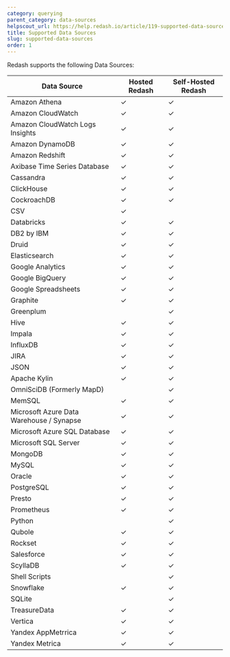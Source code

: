 ```yaml
---
category: querying
parent_category: data-sources
helpscout_url: https://help.redash.io/article/119-supported-data-sources
title: Supported Data Sources
slug: supported-data-sources
order: 1
---
```


Redash supports the following Data Sources:

| Data Source                              | Hosted Redash | Self-Hosted Redash |
| ---------------------------------------- | ------------- | ------------------ |
| Amazon Athena                            | ✓             | ✓                  |
| Amazon CloudWatch                        | ✓             | ✓                  |
| Amazon CloudWatch Logs Insights          | ✓             | ✓                  |
| Amazon DynamoDB                          | ✓             | ✓                  |
| Amazon Redshift                          | ✓             | ✓                  |
| Axibase Time Series Database             | ✓             | ✓                  |
| Cassandra                                | ✓             | ✓                  |
| ClickHouse                               | ✓             | ✓                  |
| CockroachDB                              | ✓             | ✓                  |
| CSV                                      | ✓             |                    |
| Databricks                               | ✓             | ✓                  |
| DB2 by IBM                               | ✓             | ✓                  |
| Druid                                    | ✓             | ✓                  |
| Elasticsearch                            | ✓             | ✓                  |
| Google Analytics                         | ✓             | ✓                  |
| Google BigQuery                          | ✓             | ✓                  |
| Google Spreadsheets                      | ✓             | ✓                  |
| Graphite                                 | ✓             | ✓                  |
| Greenplum                                |               | ✓                  |
| Hive                                     | ✓             | ✓                  |
| Impala                                   | ✓             | ✓                  |
| InfluxDB                                 | ✓             | ✓                  |
| JIRA                                     | ✓             | ✓                  |
| JSON                                     | ✓             | ✓                  |
| Apache Kylin                             | ✓             | ✓                  |
| OmniSciDB (Formerly MapD)                |               | ✓                  |
| MemSQL                                   | ✓             | ✓                  |
| Microsoft Azure Data Warehouse / Synapse | ✓             | ✓                  |
| Microsoft Azure SQL Database             | ✓             | ✓                  |
| Microsoft SQL Server                     | ✓             | ✓                  |
| MongoDB                                  | ✓             | ✓                  |
| MySQL                                    | ✓             | ✓                  |
| Oracle                                   | ✓             | ✓                  |
| PostgreSQL                               | ✓             | ✓                  |
| Presto                                   | ✓             | ✓                  |
| Prometheus                               | ✓             | ✓                  |
| Python                                   |               | ✓                  |
| Qubole                                   | ✓             | ✓                  |
| Rockset                                  | ✓             | ✓                  |
| Salesforce                               | ✓             | ✓                  |
| ScyllaDB                                 | ✓             | ✓                  |
| Shell Scripts                            |               | ✓                  |
| Snowflake                                | ✓             | ✓                  |
| SQLite                                   |               | ✓                  |
| TreasureData                             | ✓             | ✓                  |
| Vertica                                  | ✓             | ✓                  |
| Yandex AppMetrrica                       | ✓             | ✓                  |
| Yandex Metrica                           | ✓             | ✓                  |
